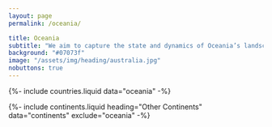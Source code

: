 ```yaml
---
layout: page
permalink: /oceania/

title: Oceania
subtitle: "We aim to capture the state and dynamics of Oceania’s landscape."
background: "#07073f"
image: "/assets/img/heading/australia.jpg"
nobuttons: true
---
```


{%-
include countries.liquid
data="oceania"
-%}

{%-
include continents.liquid
heading="Other Continents"
data="continents"
exclude="oceania"
-%}